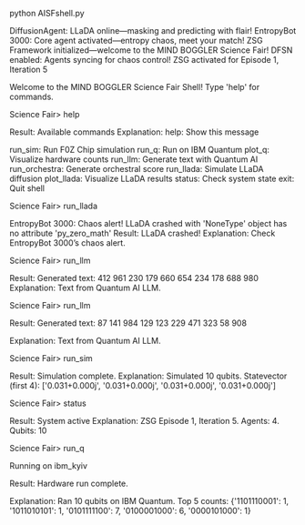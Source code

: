 python AISFshell.py

DiffusionAgent: LLaDA online—masking and predicting with flair!
EntropyBot 3000: Core agent activated—entropy chaos, meet your match!
ZSG Framework initialized—welcome to the MIND BOGGLER Science Fair!
DFSN enabled: Agents syncing for chaos control!
ZSG activated for Episode 1, Iteration 5

Welcome to the MIND BOGGLER Science Fair Shell! Type 'help' for commands.


Science Fair> help

Result: Available commands
Explanation: help: Show this message

run_sim: Run F0Z Chip simulation
run_q: Run on IBM Quantum 
plot_q: Visualize hardware counts 
run_llm: Generate text with Quantum AI 
run_orchestra: Generate orchestral score 
run_llada: Simulate LLaDA diffusion 
plot_llada: Visualize LLaDA results 
status: Check system state 
exit: Quit shell

Science Fair> run_llada

EntropyBot 3000: Chaos alert! LLaDA crashed with 'NoneType' object has no attribute 'py_zero_math' 
Result: LLaDA crashed!
Explanation: Check EntropyBot 3000’s chaos alert.  

Science Fair> run_llm 

Result: Generated text: 412 961 230 179 660 654 234 178 688 980 
Explanation: Text from Quantum AI LLM.

Science Fair> run_llm 

Result: Generated text: 87 141 984 129 123 229 471 323 58 908

Explanation: Text from Quantum AI LLM.

Science Fair> run_sim

Result: Simulation complete. 
Explanation: Simulated 10 qubits. Statevector (first 4): ['0.031+0.000j', '0.031+0.000j', '0.031+0.000j', '0.031+0.000j']

Science Fair> status

Result: System active 
Explanation: ZSG Episode 1, Iteration 5. Agents: 4. Qubits: 10 

Science Fair> run_q 

Running on ibm_kyiv

Result: Hardware run complete.

Explanation: Ran 10 qubits on IBM Quantum. Top 5 counts: {'1101110001': 1, '1011010101': 1, '0101111100': 7, '0100001000': 6, '0000101000': 1}

